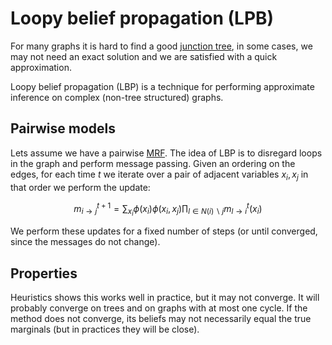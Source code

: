 # Loopy belief propagation (LPB)

For many graphs it is hard to find a good [junction tree](junction_tree_algorithm.md), in some cases, we may not need an exact solution and we are satisfied with a quick approximation.

Loopy belief propagation (LBP) is a technique for performing approximate inference on complex (non-tree structured) graphs. 

## Pairwise models
Lets assume we have a pairwise [MRF](markov_random_fields.md). The idea of LBP is to disregard loops in the graph and perform message passing. Given an ordering on the edges, for each time $t$ we iterate over a pair of adjacent variables $x_i,x_j$ in that order we perform the update:

$$
m_{i\rightarrow j}^{t+1} = \sum_{x_i}\phi(x_i)\phi(x_i,x_j)\prod_{l \in N(i)\backslash j} m_{l\rightarrow i}^t (x_i)
$$

We perform these updates for a fixed number of steps (or until converged, since the messages do not change). 

## Properties
Heuristics shows this works well in practice, but it may not converge. It will probably converge on trees and on graphs with at most one cycle. If the method does not converge, its beliefs may not necessarily equal the true marginals (but in practices they will be close).